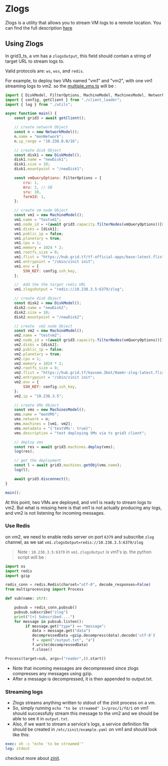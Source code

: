 # Zlogs

Zlogs is a utility that allows you to stream VM logs to a remote location. You can find the full description [here](https://github.com/threefoldtech/zos/tree/main/docs/manual/zlogs)

## Using Zlogs

In grid3_ts, a vm has a `zlogsOutput`, this field should contain a string of target URL to stream logs to.

Valid protocols are: `ws`, `wss`, and `redis`.

For example, to deploy two VMs named "vm1" and "vm2", with one vm1 streaming logs to vm2. so the [multiple_vms.ts](https://github.com/threefoldtech/grid3_client_ts/blob/development/scripts/multiple_vms.ts) will be :

````js
import { DiskModel, FilterOptions, MachineModel, MachinesModel, NetworkModel } from "../src";
import { config, getClient } from "./client_loader";
import { log } from "./utils";

async function main() {
    const grid3 = await getClient();

    // create network Object
    const n = new NetworkModel();
    n.name = "monNetwork";
    n.ip_range = "10.238.0.0/16";

    // create disk Object
    const disk1 = new DiskModel();
    disk1.name = "newDisk1";
    disk1.size = 10;
    disk1.mountpoint = "/newDisk1";

    const vmQueryOptions: FilterOptions = {
        cru: 1,
        mru: 2, // GB
        sru: 10,
        farmId: 1,
    };

    // create vm node Object
    const vm1 = new MachineModel();
    vm1.name = "testvm1";
    vm1.node_id = +(await grid3.capacity.filterNodes(vmQueryOptions))[0].nodeId;
    vm1.disks = [disk1];
    vm1.public_ip = false;
    vm1.planetary = true;
    vm1.cpu = 1;
    vm1.memory = 1024 * 2;
    vm1.rootfs_size = 0;
    vm1.flist = "https://hub.grid.tf/tf-official-apps/base:latest.flist";
    vm1.entrypoint = "/sbin/zinit init";
    vm1.env = {
        SSH_KEY: config.ssh_key,
    };

    //  Add the the target redis URL
    vm1.zlogsOutput = "redis://10.238.3.5:6379/zlog";

    // create disk Object
    const disk2 = new DiskModel();
    disk2.name = "newDisk2";
    disk2.size = 10;
    disk2.mountpoint = "/newDisk2";

    // create  vm2 node Object
    const vm2 = new MachineModel();
    vm2.name = "testvm2";
    vm2.node_id = +(await grid3.capacity.filterNodes(vmQueryOptions))[1].nodeId;
    vm2.disks = [disk2];
    vm2.public_ip = false;
    vm2.planetary = true;
    vm2.cpu = 1;
    vm2.memory = 1024 * 2;
    vm2.rootfs_size = 0;
    vm2.flist = "https://hub.grid.tf/kassem.3bot/0om4r-zlog-latest.flist";
    vm2.entrypoint = "/sbin/zinit init";
    vm2.env = {
        SSH_KEY: config.ssh_key,
    };
    vm2.ip = "10.238.3.5";

    // create VMs Object
    const vms = new MachinesModel();
    vms.name = "monVMS";
    vms.network = n;
    vms.machines = [vm1, vm2];
    vms.metadata = "{'testVMs': true}";
    vms.description = "test deploying VMs via ts grid3 client";

    // deploy vms
    const res = await grid3.machines.deploy(vms);
    log(res);

    // get the deployment
    const l = await grid3.machines.getObj(vms.name);
    log(l);

    await grid3.disconnect();
}

main();

````

At this point, two VMs are deployed, and vm1 is ready to stream logs to vm2. But what is missing here is that vm1 is not actually producing any logs, and vm2 is not listening for incoming messages.

### Use Redis

on vm2, we need to enable redis server on port `6379` and subscribe `zlog` channel, as we sat `vm1.zlogsOutput=redis://10.238.3.5:6379/zlog` 
> Note : `10.238.3.5:6379` in `vm1.zlogsOutput` is vm1's ip.
the python script will be :

````python
import os
import redis
import gzip

redis_conn = redis.Redis(charset="utf-8", decode_responses=False)
from multiprocessing import Process

def sub(name: str):

    pubsub = redis_conn.pubsub()
    pubsub.subscribe("zlog")
    print("[+] Subscribed....")
    for message in pubsub.listen():
         if message.get("type") == "message":
            data = message.get("data")
            decompressedData =gzip.decompress(data).decode('utf-8')
            f = open("/output.txt", "a")
            f.write(decompressedData)
            f.close()

Process(target=sub, args=("reader",)).start()

````

- Note that incoming messages are decompressed since zlogs compresses any messages using gzip.
- After a message is decompressed, it is then appended to output.txt.
  
### Streaming logs

- Zlogs streams anything written to stdout of the zinit process on a vm.
- So, simply running ```echo "to be streamed" 1>/proc/1/fd/1``` on vm1 should successfully stream this message to the vm2 and we should be able to see it in `output.txt`.
- Also, if we want to stream a service's logs, a service definition file should be created in ```/etc/zinit/example.yaml``` on vm1 and should look like this:
  
```yaml
exec: sh -c "echo 'to be streamed'"
log: stdout
```

checkout more about [zinit](https://github.com/threefoldtech/zinit).
